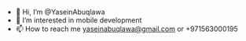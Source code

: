- 👋 Hi, I’m @YaseinAbuqlawa
- 👀 I’m interested in mobile development
- 📫 How to reach me yaseinabuqlawa@gmail.com or +971563000195

<!---
YaseinAbuqlawa/YaseinAbuqlawa is a ✨ special ✨ repository because its `README.md` (this file) appears on your GitHub profile.
You can click the Preview link to take a look at your changes.
--->
